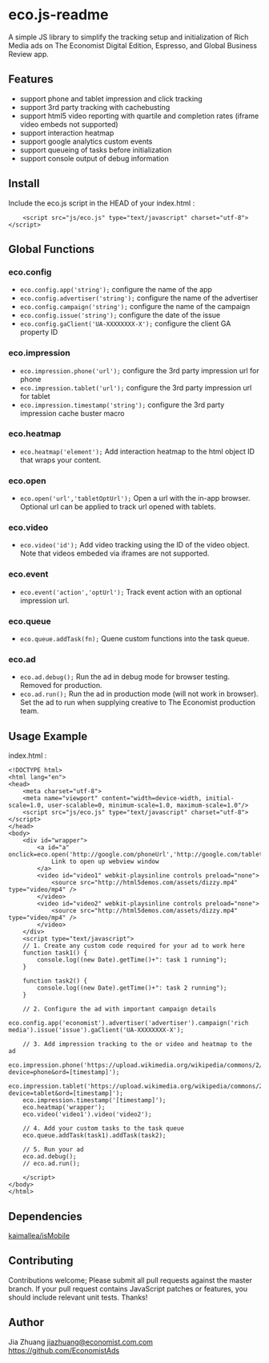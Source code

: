 # eco.js-readme

A simple JS library to simplify the tracking setup and initialization of Rich Media ads on The Economist Digital Edition, Espresso, and Global Business Review app.

## Features

 - support phone and tablet impression and click tracking
 - support 3rd party tracking with cachebusting
 - support html5 video reporting with quartile and completion rates (iframe video embeds not supported)
 - support interaction heatmap
 - support google analytics custom events
 - support queueing of tasks before initialization
 - support console output of debug information

## Install

Include the eco.js script in the HEAD of your index.html :
```
	<script src="js/eco.js" type="text/javascript" charset="utf-8"></script>
```

## Global Functions

### eco.config

* `eco.config.app('string');`
 configure the name of the app
* `eco.config.advertiser('string');`
 configure the name of the advertiser
* `eco.config.campaign('string');`
 configure the name of the campaign
* `eco.config.issue('string');`
 configure the date of the issue
* `eco.config.gaClient('UA-XXXXXXXX-X');`
 configure the client GA property ID

### eco.impression

* `eco.impression.phone('url');`
 configure the 3rd party impression url for phone
* `eco.impression.tablet('url');`
 configure the 3rd party impression url for tablet
* `eco.impression.timestamp('string');`
 configure the 3rd party impression cache buster macro

### eco.heatmap

* `eco.heatmap('element');`
 Add interaction heatmap to the html object ID that wraps your content.

### eco.open

* `eco.open('url','tabletOptUrl');`
 Open a url with the in-app browser. Optional url can be applied to track url opened with tablets.

### eco.video

* `eco.video('id');`
 Add video tracking using the ID of the video object. Note that videos embeded via iframes are not supported.

### eco.event

* `eco.event('action','optUrl');`
 Track event action with an optional impression url.

### eco.queue

* `eco.queue.addTask(fn);`
 Quene custom functions into the task queue.

### eco.ad

* `eco.ad.debug();`
 Run the ad in debug mode for browser testing. Removed for production.
* `eco.ad.run();`
 Run the ad in production mode (will not work in browser). Set the ad to run when supplying creative to The Economist production team.

## Usage Example

index.html :
```
<!DOCTYPE html>
<html lang="en">
<head>
    <meta charset="utf-8">
	<meta name="viewport" content="width=device-width, initial-scale=1.0, user-scalable=0, minimum-scale=1.0, maximum-scale=1.0"/>
	<script src="js/eco.js" type="text/javascript" charset="utf-8"></script>
</head>
<body>
	<div id="wrapper">
		<a id="a" onclick=eco.open('http://google.com/phoneUrl','http://google.com/tabletUrl');>
			Link to open up webview window
		</a>
		<video id="video1" webkit-playsinline controls preload="none">
			<source src="http://html5demos.com/assets/dizzy.mp4" type="video/mp4" />
		</video>
		<video id="video2" webkit-playsinline controls preload="none">
			<source src="http://html5demos.com/assets/dizzy.mp4" type="video/mp4" />
		</video>
	</div>
	<script type="text/javascript">
	// 1. Create any custom code required for your ad to work here
	function task1() {
		console.log((new Date).getTime()+": task 1 running");
	}
	
	function task2() {
		console.log((new Date).getTime()+": task 2 running");
	}

	// 2. Configure the ad with important campaign details
	eco.config.app('economist').advertiser('advertiser').campaign('rich media').issue('issue').gaClient('UA-XXXXXXXX-X');

	// 3. Add impression tracking to the or video and heatmap to the ad
	eco.impression.phone('https://upload.wikimedia.org/wikipedia/commons/2/23/1x1.GIF?device=phone&ord=[timestamp]');
	eco.impression.tablet('https://upload.wikimedia.org/wikipedia/commons/2/23/1x1.GIF?device=tablet&ord=[timestamp]');
	eco.impression.timestamp('[timestamp]');
	eco.heatmap('wrapper');
	eco.video('video1').video('video2');

	// 4. Add your custom tasks to the task queue
	eco.queue.addTask(task1).addTask(task2);

	// 5. Run your ad
	eco.ad.debug();
	// eco.ad.run();

	</script>
</body>
</html>
```

## Dependencies

[kaimallea/isMobile](https://github.com/kaimallea/isMobile)

## Contributing

Contributions welcome; Please submit all pull requests against the master branch. If your pull request contains JavaScript patches or features, you should include relevant unit tests. Thanks!

## Author

Jia Zhuang <jiazhuang@economist.com.com> https://github.com/EconomistAds
